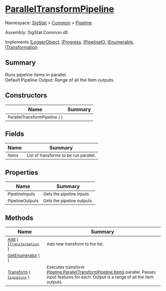 # [ParallelTransformPipeline](./ParallelTransformPipeline.md)

Namespace: [SigStat]() > [Common](./../README.md) > [Pipeline](./README.md)

Assembly: SigStat.Common.dll

Implements [ILoggerObject](./../ILoggerObject.md), [IProgress](./../Helpers/IProgress.md), [IPipelineIO](./IPipelineIO.md), [IEnumerable](https://docs.microsoft.com/en-us/dotnet/api/System.Collections.IEnumerable), [ITransformation](./../ITransformation.md)

## Summary
Runs pipeline items in parallel.  <br>Default Pipeline Output: Range of all the Item outputs.

## Constructors

| Name | Summary | 
| --- | --- | 
| <sub>ParallelTransformPipeline (  )</sub>| <sub></sub>| <br>


## Fields

| Name | Summary | 
| --- | --- | 
| <sub>Items</sub>| <sub>List of transforms to be run parallel.</sub>| <br>


## Properties

| Name | Summary | 
| --- | --- | 
| <sub>PipelineInputs</sub>| <sub>Gets the pipeline inputs.</sub>| <br>
| <sub>PipelineOutputs</sub>| <sub>Gets the pipeline outputs.</sub>| <br>


## Methods

| Name | Summary | 
| --- | --- | 
| <sub>[Add](./Methods/ParallelTransformPipeline-100663504.md) ( [`ITransformation`](./../ITransformation.md) )</sub>| <sub>Add new transform to the list.</sub>| <br>
| <sub>[GetEnumerator](./Methods/ParallelTransformPipeline-100663503.md) (  )</sub>| <sub></sub>| <br>
| <sub>[Transform](./Methods/ParallelTransformPipeline-100663505.md) ( [`Signature`](./../Signature.md) )</sub>| <sub>Executes transform [Pipeline.ParallelTransformPipeline.Items](https://github.com/hargitomi97/sigstat/blob/master/docs/md/.md) parallel.  Passes input features for each.  Output is a range of all the Item outputs.</sub>| <br>


